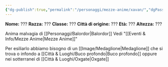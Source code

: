 ```yaml
---
{"dg-publish":true,"permalink":"/personaggi/mezze-anime/xavan/","dgPassFrontmatter":true}
---
```


**Nome:** ???
**Razza:** ???
**Classe:** ???
**Città di origine:** ???
**Età:** ???
**Altezza:** ???

Anima malvagia di [[Personaggi/Balordor\|Balordor]]   Vedi "[[Eventi & Info/Mezze Anime\|Mezze Anime]]"

Per esiliarlo abbiamo bisogno di un [[Image/Medaglione\|Medaglione]] che si trova o infondo a [[Città & Luoghi/Buco profondo\|Buco profondo]] oppure nei sotterranei di [[Città & Luoghi/Oxgate\|Oxgate]]
